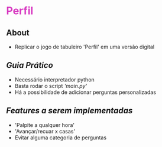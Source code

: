 <h1 style="color:#d83dc2;">
<b>Perfil</b>
</h1>

## About

- Replicar o jogo de tabuleiro 'Perfil' em uma versão digital
## <i>Guia Prático</i>
- Necessário interpretador python
- Basta rodar o script <i>'main.py'</i>
- Há a possibilidade de adicionar perguntas personalizadas

## <i> Features a serem implementadas </i>
- 'Palpite a qualquer hora'
- 'Avançar/recuar x casas'
- Evitar alguma categoria de perguntas

